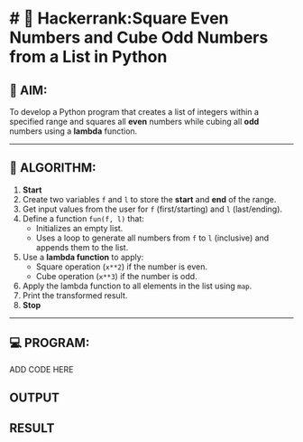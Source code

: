 # # 🔢 Hackerrank:Square Even Numbers and Cube Odd Numbers from a List in Python

## 🎯 AIM:
To develop a Python program that creates a list of integers within a specified range and squares all **even** numbers while cubing all **odd** numbers using a **lambda** function.

---

## 🧠 ALGORITHM:

1. **Start**
2. Create two variables `f` and `l` to store the **start** and **end** of the range.
3. Get input values from the user for `f` (first/starting) and `l` (last/ending).
4. Define a function `fun(f, l)` that:
   - Initializes an empty list.
   - Uses a loop to generate all numbers from `f` to `l` (inclusive) and appends them to the list.
5. Use a **lambda function** to apply:
   - Square operation (`x**2`) if the number is even.
   - Cube operation (`x**3`) if the number is odd.
6. Apply the lambda function to all elements in the list using `map`.
7. Print the transformed result.
8. **Stop**

---

## 💻 PROGRAM:
ADD CODE HERE

## OUTPUT

## RESULT
